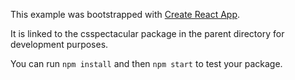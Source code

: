 This example was bootstrapped with [Create React App](https://github.com/facebook/create-react-app).

It is linked to the csspectacular package in the parent directory for development purposes.

You can run `npm install` and then `npm start` to test your package.
